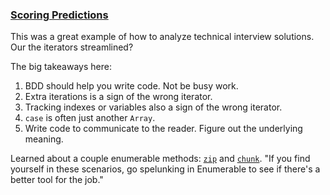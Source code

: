 ### [Scoring Predictions](http://practicingruby.com/articles/58)

This was a great example of how to analyze technical interview
solutions. Our the iterators streamlined?

The big takeaways here:

1. BDD should help you write code. Not be busy work.
2. Extra iterations is a sign of the wrong iterator.
3. Tracking indexes or variables also a sign of the wrong iterator.
4. `case` is often just another `Array`.
5. Write code to communicate to the reader. Figure out the underlying meaning.

Learned about a couple enumerable methods: [`zip`](http://ruby-doc.org/core-1.9.3/Enumerable.html#method-i-zip) and [`chunk`](http://ruby-doc.org/core-1.9.3/Enumerable.html#method-i-chunk). "If you find yourself in these scenarios, go spelunking in Enumerable to see if there's a better tool for the job."
